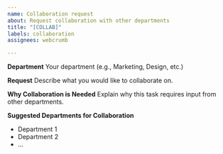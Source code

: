 ```yaml
---
name: Collaboration request
about: Request collaboration with other departments
title: "[COLLAB]"
labels: collaboration
assignees: webcrumb

---
```


**Department**
Your department (e.g., Marketing, Design, etc.)

**Request**
Describe what you would like to collaborate on.

**Why Collaboration is Needed**
Explain why this task requires input from other departments.

**Suggested Departments for Collaboration**
- Department 1
- Department 2
- ...
